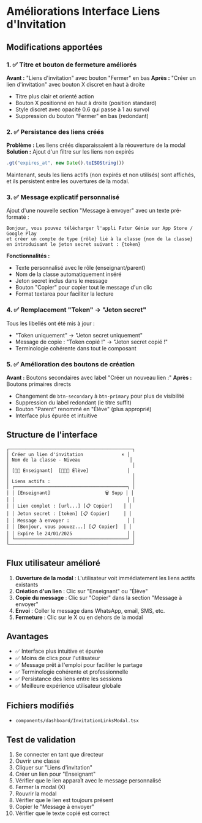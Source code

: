 # Améliorations Interface Liens d'Invitation

## Modifications apportées

### 1. ✅ Titre et bouton de fermeture améliorés

**Avant :** "Liens d'invitation" avec bouton "Fermer" en bas
**Après :** "Créer un lien d'invitation" avec bouton X discret en haut à droite

- Titre plus clair et orienté action
- Bouton X positionné en haut à droite (position standard)
- Style discret avec opacité 0.6 qui passe à 1 au survol
- Suppression du bouton "Fermer" en bas (redondant)

### 2. ✅ Persistance des liens créés

**Problème :** Les liens créés disparaissaient à la réouverture de la modal
**Solution :** Ajout d'un filtre sur les liens non expirés

```typescript
.gt("expires_at", new Date().toISOString())
```

Maintenant, seuls les liens actifs (non expirés et non utilisés) sont affichés, et ils persistent entre les ouvertures de la modal.

### 3. ✅ Message explicatif personnalisé

Ajout d'une nouvelle section "Message à envoyer" avec un texte pré-formaté :

```
Bonjour, vous pouvez télécharger l'appli Futur Génie sur App Store / Google Play 
et créer un compte de type {rôle} lié à la classe {nom de la classe} 
en introduisant le jeton secret suivant : {token}
```

**Fonctionnalités :**
- Texte personnalisé avec le rôle (enseignant/parent)
- Nom de la classe automatiquement inséré
- Jeton secret inclus dans le message
- Bouton "Copier" pour copier tout le message d'un clic
- Format textarea pour faciliter la lecture

### 4. ✅ Remplacement "Token" → "Jeton secret"

Tous les libellés ont été mis à jour :
- "Token uniquement" → "Jeton secret uniquement"
- Message de copie : "Token copié !" → "Jeton secret copié !"
- Terminologie cohérente dans tout le composant

### 5. ✅ Amélioration des boutons de création

**Avant :** Boutons secondaires avec label "Créer un nouveau lien :"
**Après :** Boutons primaires directs

- Changement de `btn-secondary` à `btn-primary` pour plus de visibilité
- Suppression du label redondant (le titre suffit)
- Bouton "Parent" renommé en "Élève" (plus approprié)
- Interface plus épurée et intuitive

## Structure de l'interface

```
┌─────────────────────────────────────────────┐
│ Créer un lien d'invitation              × │
│ Nom de la classe - Niveau                  │
│                                             │
│ [👨‍🏫 Enseignant]  [👨‍👩‍👧 Élève]              │
│                                             │
│ Liens actifs :                              │
│ ┌─────────────────────────────────────────┐ │
│ │ [Enseignant]                    🗑️ Supp │ │
│ │                                         │ │
│ │ Lien complet : [url...] [📋 Copier]    │ │
│ │ Jeton secret : [token] [📋 Copier]     │ │
│ │ Message à envoyer :                     │ │
│ │ [Bonjour, vous pouvez...] [📋 Copier]  │ │
│ │ Expire le 24/01/2025                    │ │
│ └─────────────────────────────────────────┘ │
└─────────────────────────────────────────────┘
```

## Flux utilisateur amélioré

1. **Ouverture de la modal** : L'utilisateur voit immédiatement les liens actifs existants
2. **Création d'un lien** : Clic sur "Enseignant" ou "Élève"
3. **Copie du message** : Clic sur "Copier" dans la section "Message à envoyer"
4. **Envoi** : Coller le message dans WhatsApp, email, SMS, etc.
5. **Fermeture** : Clic sur le X ou en dehors de la modal

## Avantages

- ✅ Interface plus intuitive et épurée
- ✅ Moins de clics pour l'utilisateur
- ✅ Message prêt à l'emploi pour faciliter le partage
- ✅ Terminologie cohérente et professionnelle
- ✅ Persistance des liens entre les sessions
- ✅ Meilleure expérience utilisateur globale

## Fichiers modifiés

- `components/dashboard/InvitationLinksModal.tsx`

## Test de validation

1. Se connecter en tant que directeur
2. Ouvrir une classe
3. Cliquer sur "Liens d'invitation"
4. Créer un lien pour "Enseignant"
5. Vérifier que le lien apparaît avec le message personnalisé
6. Fermer la modal (X)
7. Rouvrir la modal
8. Vérifier que le lien est toujours présent
9. Copier le "Message à envoyer"
10. Vérifier que le texte copié est correct
